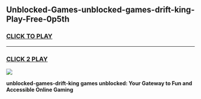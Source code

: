
## Unblocked-Games-unblocked-games-drift-king-Play-Free-0p5th
<h3>
<a href="https://premium76.site?title=unblocked-games-drift-king&ref=18A1">CLICK TO PLAY</a></h3>
<hr>

<h3>
<a href="https://premium76.site?title=unblocked-games-drift-king&ref=18A1">CLICK 2 PLAY</a>
  
</h3>

<a href="https://premium76.site?title=unblocked-games-drift-king&ref=18A1"><img src="https://clearcache.store/games.png"></a>


**unblocked-games-drift-king games unblocked: Your Gateway to Fun and Accessible Online Gaming**
